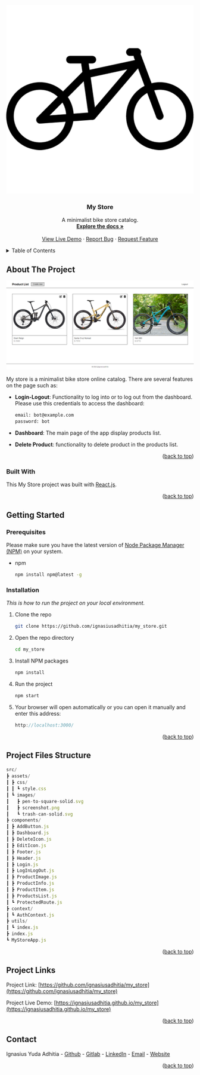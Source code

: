 <!-- PROJECT LOGO -->
<br />
<div align="center"> 
  
  [![my_store ][product-logo]](https://ignasiusadhitia.github.io/my_store)
  
   
    
  <h3 align="center">My Store</h3>

  <p align="center">
    A minimalist bike store catalog.
    <br />
    <a href="https://github.com/ignasiusadhitia/my_store"><strong>Explore the docs »</strong></a>
    <br />
    <br /> 
     <a href="https://ignasiusadhitia.github.io/my_store">View Live Demo</a>
    ·   
    <a href="https://github.com/ignasiusadhitia/my_store/issues">Report Bug</a>
    ·
    <a href="https://github.com/ignasiusadhitia/my_store/issues">Request Feature</a>
  </p>
</div>



<!-- TABLE OF CONTENTS -->
<details>
  <summary>Table of Contents</summary>
  <ol>
    <li>
      <a href="#about-the-project">About The Project</a>
      <ul>
        <li><a href="#built-with">Built With</a></li>
      </ul>
    </li>
    <li>
      <a href="#getting-started">Getting Started</a>
      <ul>
        <li><a href="#prerequisites">Prerequisites</a></li>
        <li><a href="#installation">Installation</a></li>
      </ul>
    </li>    
    <li><a href="#project-files-structure">Project Files Structure</a></li>  
    <li><a href="#project-links">Projects Link</a></li>
    <li><a href="#contact">Contact</a></li>       
  </ol>
</details>



<!-- ABOUT THE PROJECT -->
## About The Project

[![my_store ][product-screenshot]](https://ignasiusadhitia.github.io/my_store)

My store is a minimalist bike store online catalog. There are several features on the page such as:

- **Login-Logout**: Functionality to log into or to log out from the dashboard. Please use this credentials to access the dashboard:
  
  ```sh
  email: bot@example.com
  password: bot
  ```
- **Dashboard**: The main page of the app display products list.
- **Delete Product**: functionality to delete product in the products list.



  
<p align="right">(<a href="#top">back to top</a>)</p>


### Built With

This My Store project was built with [React.js](https://reactjs.org/).

<p align="right">(<a href="#top">back to top</a>)</p>



<!-- GETTING STARTED -->
## Getting Started

### Prerequisites

Please make sure you have the latest version of [Node Package Manager (NPM)](https://www.npmjs.com/) on your system.
* npm
  ```sh
  npm install npm@latest -g
  ```

### Installation

_This is how to run the project on your local environment._

1. Clone the repo
   ```sh
   git clone https://github.com/ignasiusadhitia/my_store.git
   ```
2. Open the repo directory
   ```sh
   cd my_store
   ```
3. Install NPM packages
   ```sh
   npm install
   ```
4. Run the project
   ```js
   npm start
   ```
5. Your browser will open automatically or you can open it manually and enter this address:
   ```js
   http://localhost:3000/
   ```
   
<p align="right">(<a href="#top">back to top</a>)</p>





<!-- PROJECT FILES STRUCTURE -->
## Project Files Structure

```js
src/
┣ assets/
┃ ┣ css/
┃ ┃ ┗ style.css
┃ ┗ images/
┃   ┣ pen-to-square-solid.svg
┃   ┣ screenshot.png
┃   ┗ trash-can-solid.svg
┣ components/
┃ ┣ AddButton.js
┃ ┣ Dashboard.js
┃ ┣ DeleteIcon.js
┃ ┣ EditIcon.js
┃ ┣ Footer.js
┃ ┣ Header.js
┃ ┣ Login.js
┃ ┣ LogInLogOut.js
┃ ┣ ProductImage.js
┃ ┣ ProductInfo.js
┃ ┣ ProductItem.js
┃ ┣ ProductsList.js
┃ ┗ ProtectedRoute.js
┣ context/
┃ ┗ AuthContext.js
┣ utils/
┃ ┗ index.js
┣ index.js
┗ MyStoreApp.js

```

<p align="right">(<a href="#top">back to top</a>)</p>



<!-- PROJECT LINK -->
## Project Links

Project Link: [https://github.com/ignasiusadhitia/my_store](https://github.com/ignasiusadhitia/my_store)

Project Live Demo: [https://ignasiusadhitia.github.io/my_store](https://ignasiusadhitia.github.io/my_store)


<p align="right">(<a href="#top">back to top</a>)</p>



<!-- CONTACT -->
## Contact

Ignasius Yuda Adhitia - [Github](https://github.com/ignasiusadhitia/) - [Gitlab](https://gitlab.com/ignasiusadhitia/) - [LinkedIn](https://www.linkedin.com/in/ignasiusadhitia/) - [Email](hi@ignasiusadhitia.com) - [Website](www.ignasiusadhitia.com)

<p align="right">(<a href="#top">back to top</a>)</p>


<!-- MARKDOWN LINKS & IMAGES -->
[product-logo]: src/assets/images/logo.png
[product-screenshot]: src/assets/images/screenshot.png



